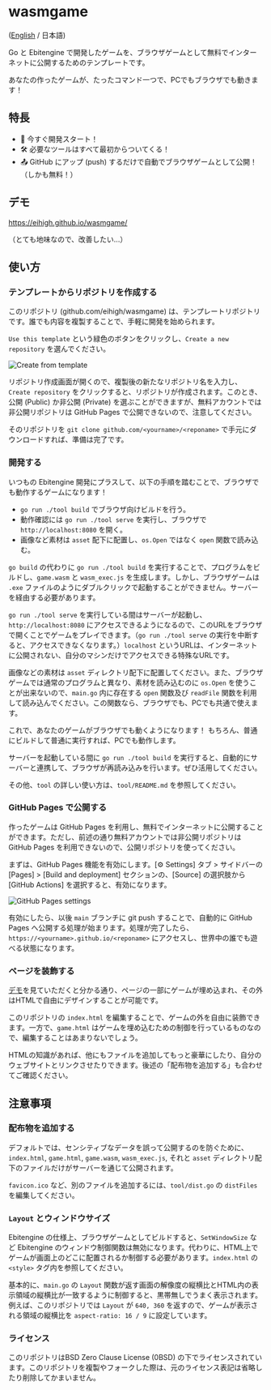 # wasmgame

([English](https://github.com/eihigh/wasmgame/blob/main/README.md) / 日本語)

Go と Ebitengine で開発したゲームを、ブラウザゲームとして無料でインターネットに公開するためのテンプレートです。

あなたの作ったゲームが、たったコマンド一つで、PCでもブラウザでも動きます！

## 特長

* 🚀 今すぐ開発スタート！
* 🛠️ 必要なツールはすべて最初からついてくる！
* 📤 GitHub にアップ (push) するだけで自動でブラウザゲームとして公開！（しかも無料！）

## デモ
https://eihigh.github.io/wasmgame/ 

（とても地味なので、改善したい...）

## 使い方

### テンプレートからリポジトリを作成する
このリポジトリ (github.com/eihigh/wasmgame) は、テンプレートリポジトリです。誰でも内容を複製することで、手軽に開発を始められます。

`Use this template` という緑色のボタンをクリックし、`Create a new repository` を選んでください。

![Create from template](https://github.com/eihigh/wasmgame/assets/44455895/1da9c20e-532c-4585-9953-7f58fb554e38)

リポジトリ作成画面が開くので、複製後の新たなリポジトリ名を入力し、`Create repository` をクリックすると、リポジトリが作成されます。このとき、公開 (Public) か非公開 (Private) を選ぶことができますが、無料アカウントでは非公開リポジトリは GitHub Pages で公開できないので、注意してください。

そのリポジトリを `git clone github.com/<yourname>/<reponame>` で手元にダウンロードすれば、準備は完了です。

### 開発する
いつもの Ebitengine 開発にプラスして、以下の手順を踏むことで、ブラウザでも動作するゲームになります！

* `go run ./tool build` でブラウザ向けビルドを行う。
* 動作確認には `go run ./tool serve` を実行し、ブラウザで `http://localhost:8080` を開く。
* 画像など素材は `asset` 配下に配置し、`os.Open` ではなく `open` 関数で読み込む。

`go build` の代わりに `go run ./tool build` を実行することで、プログラムをビルドし、`game.wasm` と `wasm_exec.js` を生成します。しかし、ブラウザゲームは `.exe` ファイルのようにダブルクリックで起動することができません。サーバーを経由する必要があります。

`go run ./tool serve` を実行している間はサーバーが起動し、 `http://localhost:8080` にアクセスできるようになるので、このURLをブラウザで開くことでゲームをプレイできます。（`go run ./tool serve` の実行を中断すると、アクセスできなくなります。）`localhost` というURLは、インターネットに公開されない、自分のマシンだけでアクセスできる特殊なURLです。

画像などの素材は `asset` ディレクトリ配下に配置してください。また、ブラウザゲームでは通常のプログラムと異なり、素材を読み込むのに `os.Open` を使うことが出来ないので、`main.go` 内に存在する `open` 関数及び `readFile` 関数を利用して読み込んでください。この関数なら、ブラウザでも、PCでも共通で使えます。

これで、あなたのゲームがブラウザでも動くようになります！ もちろん、普通にビルドして普通に実行すれば、PCでも動作します。

サーバーを起動している間に `go run ./tool build` を実行すると、自動的にサーバーと連携して、ブラウザが再読み込みを行います。ぜひ活用してください。

その他、`tool` の詳しい使い方は、`tool/README.md` を参照してください。

### GitHub Pages で公開する
作ったゲームは GitHub Pages を利用し、無料でインターネットに公開することができます。ただし、前述の通り無料アカウントでは非公開リポジトリは GitHub Pages を利用できないので、公開リポジトリを使ってください。

まずは、GitHub Pages 機能を有効にします。[⚙ Settings] タブ > サイドバーの [Pages] > [Build and deployment] セクションの、[Source] の選択肢から [GitHub Actions] を選択すると、有効になります。

![GitHub Pages settings](https://github.com/eihigh/wasmgame/assets/44455895/6637c9c0-74f7-4bdc-8c2e-1b2fa950ca98)

有効にしたら、以後 `main` ブランチに git push することで、自動的に GitHub Pages へ公開する処理が始まります。処理が完了したら、`https://<yourname>.github.io/<reponame>` にアクセスし、世界中の誰でも遊べる状態になります。

### ページを装飾する
[デモ](https://eihigh.github.io/wasmgame/)を見ていただくと分かる通り、ページの一部にゲームが埋め込まれ、その外はHTMLで自由にデザインすることが可能です。

このリポジトリの `index.html` を編集することで、ゲームの外を自由に装飾できます。一方で、`game.html` はゲームを埋め込むための制御を行っているものなので、編集することはあまりないでしょう。

HTMLの知識があれば、他にもファイルを追加してもっと豪華にしたり、自分のウェブサイトとリンクさせたりできます。後述の「配布物を追加する」も合わせてご確認ください。

## 注意事項

### 配布物を追加する
デフォルトでは、センシティブなデータを誤って公開するのを防ぐために、`index.html`, `game.html`, `game.wasm`, `wasm_exec.js`, それと `asset` ディレクトリ配下のファイルだけがサーバーを通じて公開されます。

`favicon.ico` など、別のファイルを追加するには、`tool/dist.go` の `distFiles` を編集してください。

### `Layout` とウィンドウサイズ
Ebitengine の仕様上、ブラウザゲームとしてビルドすると、`SetWindowSize` など Ebitengine のウィンドウ制御関数は無効になります。代わりに、HTML上でゲームが画面上のどこに配置されるか制御する必要があります。`index.html` の `<style>` タグ内を参照してください。

基本的に、`main.go` の `Layout` 関数が返す画面の解像度の縦横比とHTML内の表示領域の縦横比が一致するように制御すると、黒帯無しでうまく表示されます。例えば、このリポジトリでは `Layout` が `640, 360` を返すので、ゲームが表示される領域の縦横比を `aspect-ratio: 16 / 9` に設定しています。

### ライセンス
このリポジトリはBSD Zero Clause License (0BSD) の下でライセンスされています。このリポジトリを複製やフォークした際は、元のライセンス表記は省略したり削除してかまいません。
